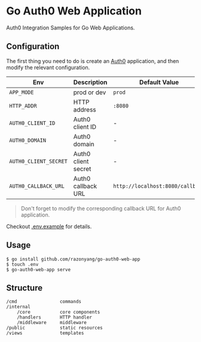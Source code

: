 # Go Auth0 Web Application

Auth0 Integration Samples for Go Web Applications.

## Configuration

The first thing you need to do is create an [Auth0](http://www.auth0.com/) application, and then modify the relevant configuration.

| Env | Description | Default Value |
|---|---|---|
| `APP_MODE` | prod or dev | `prod` |
| `HTTP_ADDR` | HTTP address | `:8080` |
| `AUTH0_CLIENT_ID` | Auth0 client ID | - |
| `AUTH0_DOMAIN` | Auth0 domain | - |
| `AUTH0_CLIENT_SECRET` | Auth0 client secret | - |
| `AUTH0_CALLBACK_URL` | Auth0 callback URL | `http://localhost:8080/callback` |

> Don't forget to modify the corresponding callback URL for Auth0 application.

Checkout [.env.example](.env.example) for details.

## Usage

```shell
$ go install github.com/razonyang/go-auth0-web-app
$ touch .env
$ go-auth0-web-app serve
```

## Structure

```text
/cmd                commands
/internal
    /core           core components
    /handlers       HTTP handler
    /middleware     middleware
/public             static resources
/views              templates
```
